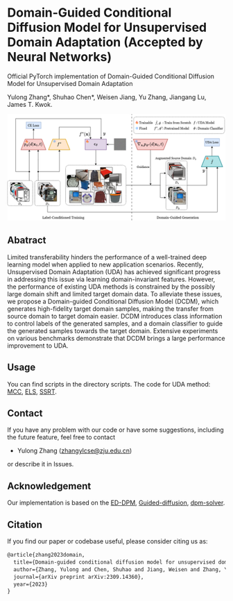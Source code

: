 # Domain-Guided Conditional Diffusion Model for Unsupervised Domain Adaptation (Accepted by Neural Networks)

Official PyTorch implementation of Domain-Guided Conditional Diffusion Model for Unsupervised Domain Adaptation

Yulong Zhang*, Shuhao Chen*, Weisen Jiang, Yu Zhang, Jiangang Lu, James T. Kwok.


![framework](./figures/Framework.png)

## Abatract
Limited transferability hinders the performance of a well-trained deep learning model when applied to new application scenarios. Recently, Unsupervised Domain Adaptation (UDA) has achieved significant progress in addressing this issue via learning domain-invariant features. However, the performance of existing UDA methods is constrained by the possibly large domain shift and limited target domain data. To alleviate these issues, we propose a Domain-guided Conditional Diffusion Model (DCDM), which generates high-fidelity target domain samples, making the transfer from source domain to target domain easier. DCDM introduces class information to control labels of the generated samples, and a domain classifier to guide the generated samples towards the target domain. Extensive experiments on various benchmarks demonstrate that DCDM brings a large performance improvement to UDA.
<!-- 
## Installation

setup.py
``` -->

## Usage
You can find scripts in the directory scripts. 
The code for UDA method: [MCC](https://github.com/thuml/Transfer-Learning-Library/tree/master/examples/domain_adaptation/image_classification), [ELS](https://github.com/yfzhang114/Environment-Label-Smoothing), [SSRT](https://github.com/tsun/SSRT).

## Contact
If you have any problem with our code or have some suggestions, including the future feature, feel free to contact 
- Yulong Zhang (zhangylcse@zju.edu.cn)

or describe it in Issues.


## Acknowledgement

Our implementation is based on the [ED-DPM](https://github.com/ZGCTroy/ED-DPM), [Guided-diffusion](https://github.com/openai/guided-diffusion), [dpm-solver](https://github.com/LuChengTHU/dpm-solver).

## Citation
If you find our paper or codebase useful, please consider citing us as:
```latex
@article{zhang2023domain,
  title={Domain-guided conditional diffusion model for unsupervised domain adaptation},
  author={Zhang, Yulong and Chen, Shuhao and Jiang, Weisen and Zhang, Yu and Lu, Jiangang and Kwok, James T},
  journal={arXiv preprint arXiv:2309.14360},
  year={2023}
}